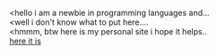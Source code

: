 <hello i am a newbie in programming languages and...<br>
<well i don't know what to put here....<br>
<hmmm, btw here is my personal site i hope it helps..<br>
 <a href="file:///C:/codes/tests/coddes/html">here it is</a>
